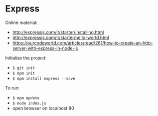 # Express

Online material:
- http://expressjs.com/it/starter/installing.html
- http://expressjs.com/it/starter/hello-world.html
- https://ourcodeworld.com/articles/read/261/how-to-create-an-http-server-with-express-in-node-js

Initialize the project:
- `$ git init`
- `$ npm init`
- `$ npm install express --save`

To run:
- `$ npm update`
- `$ node index.js`
- open browser on localhost:80


